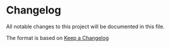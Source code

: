 # Changelog

All notable changes to this project will be documented in this file.


The format is based on [Keep a Changelog](http://keepachangelog.com/en/1.0.0/)
